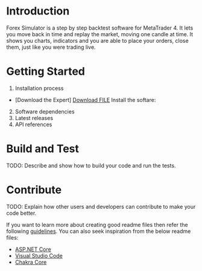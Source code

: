 # Introduction 
Forex Simulator is a step by step backtest software for MetaTrader 4.
It lets you move back in time and replay the market, moving one candle at time. It shows you charts, indicators and you are able to place your orders, close them, just like you were trading live.

# Getting Started
1.	Installation process
- [Download the Expert]
<a id="raw-url" href="https://raw.githubusercontent.com/sergiocapozzi77/RS.ForexSimulatorLight/master/Metatrader/RS.TradingSimulator_v0.1.mq4">Download FILE</a>
Install the softare:

2.	Software dependencies
3.	Latest releases
4.	API references

# Build and Test
TODO: Describe and show how to build your code and run the tests. 

# Contribute
TODO: Explain how other users and developers can contribute to make your code better. 

If you want to learn more about creating good readme files then refer the following [guidelines](https://docs.microsoft.com/en-us/azure/devops/repos/git/create-a-readme?view=azure-devops). You can also seek inspiration from the below readme files:
- [ASP.NET Core](https://github.com/aspnet/Home)
- [Visual Studio Code](https://github.com/Microsoft/vscode)
- [Chakra Core](https://github.com/Microsoft/ChakraCore)
